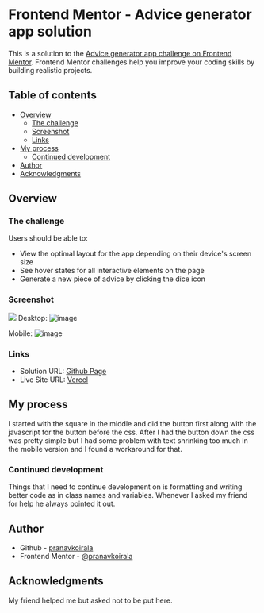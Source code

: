 # Frontend Mentor - Advice generator app solution

This is a solution to the [Advice generator app challenge on Frontend Mentor](https://www.frontendmentor.io/challenges/advice-generator-app-QdUG-13db). Frontend Mentor challenges help you improve your coding skills by building realistic projects.

## Table of contents

- [Overview](#overview)
  - [The challenge](#the-challenge)
  - [Screenshot](#screenshot)
  - [Links](#links)
- [My process](#my-process)
  - [Continued development](#continued-development)
- [Author](#author)
- [Acknowledgments](#acknowledgments)


## Overview

### The challenge

Users should be able to:

- View the optimal layout for the app depending on their device's screen size
- See hover states for all interactive elements on the page
- Generate a new piece of advice by clicking the dice icon

### Screenshot

![](./screenshot.jpg)
Desktop: ![image](https://user-images.githubusercontent.com/110214889/181683649-3aa33f62-c134-46c2-9ee0-cfe83184d5ae.png)


Mobile: ![image](https://user-images.githubusercontent.com/110214889/181683636-0f047ad8-7aa9-4886-baaa-32b3a82d0310.png)

### Links

- Solution URL: [Github Page](https://github.com/pranavkoirala/AdviceGenerator)
- Live Site URL: [Vercel](https://advice-generator-8qsy92z4g-pranavkoirala.vercel.app/)

## My process

I started with the square in the middle and did the button first along with the javascript for the button before the css. After I had the button
down the css was pretty simple but I had some problem with text shrinking too much in the mobile version and I found a workaround for that.

### Continued development

Things that I need to continue development on is formatting and writing better code as in class names and variables. Whenever I asked my friend
for help he always pointed it out.

## Author

- Github - [pranavkoirala](https://www.github.com/pranavkoirala)
- Frontend Mentor - [@pranavkoirala](https://www.frontendmentor.io/profile/pranavkoirala)


## Acknowledgments

My friend helped me but asked not to be put here.
